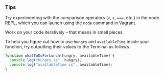 ### Tips

Try experimenting with the comparison operators (`<`, `>`, `===`, etc.) in the node REPL, which you can launch using the `node` command in Vagrant.

Work on your code iteratively – that means in small pieces. 

To help you figure out how to use `hungry` and `availableTime` inside your function, try outputting their values to the Terminal as follows.


```Javascript
function whatToDoForLunch(hungry, availableTime) {
  console.log("hungry is", hungry);
  console.log("availableTime is", availableTime);
}
```